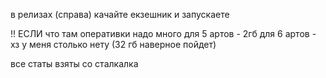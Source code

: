 в релизах (справа) качайте екзешник и запускаете

!! ЕСЛИ что там оперативки надо много
для 5 артов - 2гб
для 6 артов - хз у меня столько нету (32 гб наверное пойдет)

все статы взяты со сталкалка
